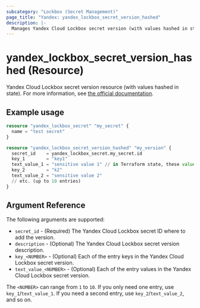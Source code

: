 ```yaml
---
subcategory: "Lockbox (Secret Management)"
page_title: "Yandex: yandex_lockbox_secret_version_hashed"
description: |-
  Manages Yandex Cloud Lockbox secret version (with values hashed in state).
---
```


# yandex_lockbox_secret_version_hashed (Resource)

Yandex Cloud Lockbox secret version resource (with values hashed in state). For more information, see [the official documentation](https://yandex.cloud/docs/lockbox/).

## Example usage

```terraform
resource "yandex_lockbox_secret" "my_secret" {
  name = "test secret"
}

resource "yandex_lockbox_secret_version_hashed" "my_version" {
  secret_id    = yandex_lockbox_secret.my_secret.id
  key_1        = "key1"
  text_value_1 = "sensitive value 1" // in Terraform state, these values will be stored in hash format
  key_2        = "k2"
  text_value_2 = "sensitive value 2"
  // etc. (up to 10 entries)
}
```

## Argument Reference

The following arguments are supported:

* `secret_id` - (Required) The Yandex Cloud Lockbox secret ID where to add the version.
* `description` - (Optional) The Yandex Cloud Lockbox secret version description.
* `key_<NUMBER>` - (Optional) Each of the entry keys in the Yandex Cloud Lockbox secret version.
* `text_value_<NUMBER>` - (Optional) Each of the entry values in the Yandex Cloud Lockbox secret version.

The `<NUMBER>` can range from `1` to `10`. If you only need one entry, use `key_1`/`text_value_1`. If you need a second entry, use `key_2`/`text_value_2`, and so on.
